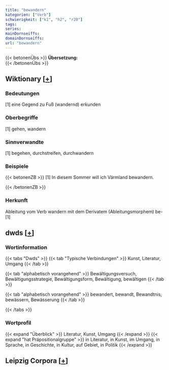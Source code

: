 ```yaml
---
title: "bewandern"
kategorien: ["Verb"]
schwierigkeit: ["k1", "h2", "r20"]
tags:
series:
mainDornseiffs:
domainDornseiffs:
url: "bewandern"
---
```


{{< betonenÜbs >}}
**Übersetzung:**  
{{< /betonenÜbs >}}

## Wiktionary [[+](https://de.wiktionary.org/wiki/bewandern)]

### Bedeutungen
[1] eine Gegend zu Fuß (wandernd) erkunden  

### Oberbegriffe
[1] gehen, wandern  

### Sinnverwandte
[1] begehen, durchstreifen, durchwandern  

### Beispiele
{{< betonenZB >}}
[1] In diesem Sommer will ich Värmland bewandern.  

{{< /betonenZB >}}
### Herkunft
Ableitung vom Verb wandern mit dem Derivatem (Ableitungsmorphem) be-[1]  



## dwds [[+](https://www.dwds.de/wb/bewandern)]

### Wortinformation
{{< tabs "Dwds" >}}
{{< tab "Typische Verbindungen" >}}
Kunst, Literatur, Umgang
{{< /tab >}}

{{< tab "alphabetisch vorangehend" >}}
Bewältigungsversuch, Bewältigungsstrategie, Bewältigungsform, Bewältigung, bewältigen
{{< /tab >}}

{{< tab "alphabetisch vorangehend" >}}
bewandert, bewandt, Bewandtnis, bewässern, Bewässerung
{{< /tab >}}

{{< /tabs >}}

### Wortprofil
{{< expand "Überblick" >}} Literatur, Kunst, Umgang {{< /expand >}}
{{< expand "hat Präpositionalgruppe" >}} in Literatur, in Kunst, im Umgang, in Sprache, in Geschichte, in Kultur, auf Gebiet, in Politik {{< /expand >}}

## Leipzig Corpora [[+](https://corpora.uni-leipzig.de/en/res?word=bewandern&corpusId=deu_newscrawl-public_2018)]

